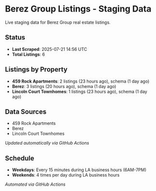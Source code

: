 # Berez Group Listings - Staging Data

Live staging data for Berez Group real estate listings.

## Status

- **Last Scraped**: 2025-07-21 14:56 UTC
- **Total Listings**: 6

## Listings by Property

- **459 Rock Apartments**: 2 listings (23 hours ago), schema (1 day ago)
- **Berez**: 3 listings (20 hours ago), schema (1 day ago)
- **Lincoln Court Townhomes**: 1 listings (23 hours ago), schema (1 day ago)

## Data Sources

- 459 Rock Apartments
- Berez
- Lincoln Court Townhomes

*Updated automatically via GitHub Actions*

## Schedule

- **Weekdays**: Every 15 minutes during LA business hours (6AM-7PM)
- **Weekends**: 4 times per day during LA business hours

*Automated via GitHub Actions*
